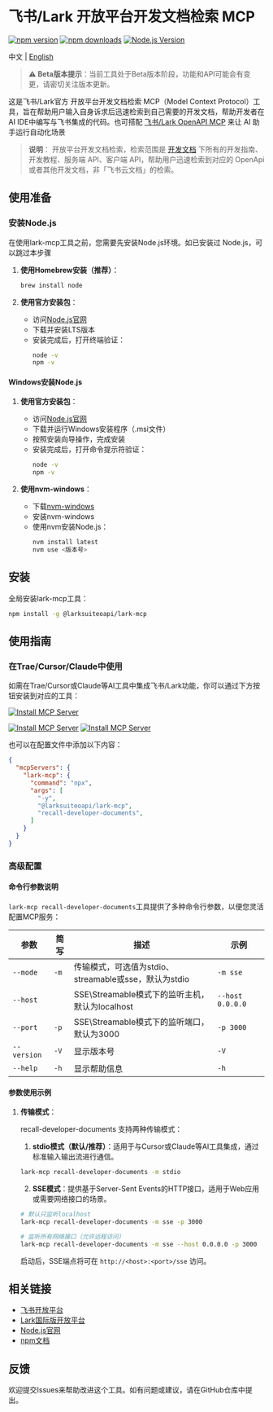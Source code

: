 # 飞书/Lark 开放平台开发文档检索 MCP

[![npm version](https://img.shields.io/npm/v/@larksuiteoapi/lark-mcp.svg)](https://www.npmjs.com/package/@larksuiteoapi/lark-mcp)
[![npm downloads](https://img.shields.io/npm/dm/@larksuiteoapi/lark-mcp.svg)](https://www.npmjs.com/package/@larksuiteoapi/lark-mcp)
[![Node.js Version](https://img.shields.io/node/v/@larksuiteoapi/lark-mcp.svg)](https://nodejs.org/)

中文 | [English](./README_RECALL.md)

> **⚠️ Beta版本提示**：当前工具处于Beta版本阶段，功能和API可能会有变更，请密切关注版本更新。

这是飞书/Lark官方 开放平台开发文档检索 MCP（Model Context Protocol）工具，旨在帮助用户输入自身诉求后迅速检索到自己需要的开发文档，帮助开发者在AI IDE中编写与飞书集成的代码。也可搭配 [飞书/Lark OpenAPI MCP](./README_ZH.md) 来让 AI 助手运行自动化场景

>**说明**： 开放平台开发文档检索，检索范围是 [开发文档](https://open.feishu.cn/document/home/index) 下所有的开发指南、开发教程、服务端 API、客户端 API，帮助用户迅速检索到对应的 OpenApi 或者其他开发文档，非「飞书云文档」的检索。

## 使用准备

### 安装Node.js

在使用lark-mcp工具之前，您需要先安装Node.js环境。如已安装过 Node.js，可以跳过本步骤
1. **使用Homebrew安装（推荐）**：

   ```bash
   brew install node
   ```

2. **使用官方安装包**：
   - 访问[Node.js官网](https://nodejs.org/)
   - 下载并安装LTS版本
   - 安装完成后，打开终端验证：
     ```bash
     node -v
     npm -v
     ```

#### Windows安装Node.js

1. **使用官方安装包**：

   - 访问[Node.js官网](https://nodejs.org/)
   - 下载并运行Windows安装程序（.msi文件）
   - 按照安装向导操作，完成安装
   - 安装完成后，打开命令提示符验证：
     ```bash
     node -v
     npm -v
     ```

2. **使用nvm-windows**：
   - 下载[nvm-windows](https://github.com/coreybutler/nvm-windows/releases)
   - 安装nvm-windows
   - 使用nvm安装Node.js：
     ```bash
     nvm install latest
     nvm use <版本号>
     ```

## 安装

全局安装lark-mcp工具：

```bash
npm install -g @larksuiteoapi/lark-mcp
```

## 使用指南

### 在Trae/Cursor/Claude中使用
如需在Trae/Cursor或Claude等AI工具中集成飞书/Lark功能，你可以通过下方按钮安装到对应的工具：

[![Install MCP Server](https://cursor.com/deeplink/mcp-install-light.svg)](https://cursor.com/install-mcp?name=lark_open_doc_search&config=eyJjb21tYW5kIjoibnB4IiwiYXJncyI6WyIteSIsIkBsYXJrc3VpdGVvYXBpL2xhcmstbWNwIiwicmVjYWxsLWRldmVsb3Blci1kb2N1bWVudHMiXX0=)

[![Install MCP Server](./assets/trae-cn.svg)](trae-cn://trae.ai-ide/mcp-import?source=lark&type=stdio&config=eyJjb21tYW5kIjoibnB4IiwiYXJncyI6WyIteSIsIkBsYXJrc3VpdGVvYXBpL2xhcmstbWNwIiwicmVjYWxsLWRldmVsb3Blci1kb2N1bWVudHMiXX0=)  [![Install MCP Server](./assets//trae.svg)](trae://trae.ai-ide/mcp-import?source=lark&type=stdio&config=eyJjb21tYW5kIjoibnB4IiwiYXJncyI6WyIteSIsIkBsYXJrc3VpdGVvYXBpL2xhcmstbWNwIiwicmVjYWxsLWRldmVsb3Blci1kb2N1bWVudHMiXX0=)

也可以在配置文件中添加以下内容：

```json
{
  "mcpServers": {
    "lark-mcp": {
      "command": "npx",
      "args": [
        "-y",
        "@larksuiteoapi/lark-mcp",
        "recall-developer-documents",
      ]
    }
  }
}
```

### 高级配置

#### 命令行参数说明

`lark-mcp recall-developer-documents`工具提供了多种命令行参数，以便您灵活配置MCP服务：

| 参数 | 简写 | 描述 | 示例 |
|------|------|------|------|
| `--mode` | `-m` | 传输模式，可选值为stdio、streamable或sse，默认为stdio | `-m sse` |
| `--host` |  | SSE\Streamable模式下的监听主机，默认为localhost | `--host 0.0.0.0` |
| `--port` | `-p` | SSE\Streamable模式下的监听端口，默认为3000 | `-p 3000` |
| `--version` | `-V` | 显示版本号 | `-V` |
| `--help` | `-h` | 显示帮助信息 | `-h` |

#### 参数使用示例

1. **传输模式**：

    recall-developer-documents 支持两种传输模式：

    1. **stdio模式（默认/推荐）**：适用于与Cursor或Claude等AI工具集成，通过标准输入输出流进行通信。
    ```bash
    lark-mcp recall-developer-documents -m stdio
    ```

    2. **SSE模式**：提供基于Server-Sent Events的HTTP接口，适用于Web应用或需要网络接口的场景。

    ```bash
    # 默认只监听localhost
    lark-mcp recall-developer-documents -m sse -p 3000

    # 监听所有网络接口（允许远程访问）
    lark-mcp recall-developer-documents -m sse --host 0.0.0.0 -p 3000
    ```

    启动后，SSE端点将可在 `http://<host>:<port>/sse` 访问。

## 相关链接

- [飞书开放平台](https://open.feishu.cn/)
- [Lark国际版开放平台](https://open.larksuite.com/)
- [Node.js官网](https://nodejs.org/)
- [npm文档](https://docs.npmjs.com/)

## 反馈

欢迎提交Issues来帮助改进这个工具。如有问题或建议，请在GitHub仓库中提出。